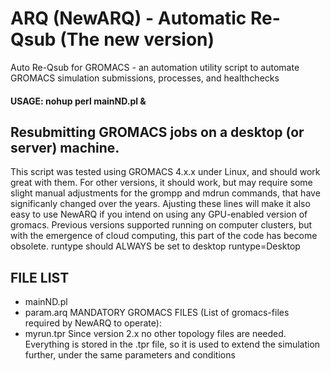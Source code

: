 # ARQ (NewARQ) - Automatic Re-Qsub (The new version)
Auto Re-Qsub for GROMACS - an automation utility script to automate GROMACS simulation submissions, processes, and healthchecks

#### USAGE: nohup perl mainND.pl &
Resubmitting GROMACS jobs on a desktop (or server) machine.
---------------------------------------------------------------------------
This script was tested using GROMACS 4.x.x under Linux, and should work great with them. For other versions, it should work,
but may require some slight manual adjustments for the grompp and mdrun commands, that have significanly changed over the years.
Ajusting these lines will make it also easy to use NewARQ if you intend on using any GPU-enabled version of gromacs.
Previous versions supported running on computer clusters, but with the emergence of cloud computing, this part of the code
has become obsolete. runtype should ALWAYS be set to desktop
runtype=Desktop

FILE LIST
---------------------------------------------------------------------------
* mainND.pl
* param.arq
MANDATORY GROMACS FILES (List of gromacs-files required by NewARQ to operate):
* myrun.tpr
Since version 2.x no other topology files are needed. Everything is stored in the .tpr file, so it is
used to extend the simulation further, under the same parameters and conditions
